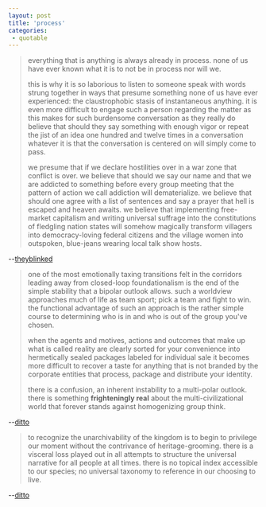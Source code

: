```yaml
---
layout: post
title: 'process'
categories:
 - quotable
---
```


<blockquote>everything that is anything is always already in process. none of us have ever known what it is to not be in process nor will we.

this is why it is so laborious to listen to someone speak with words strung together in ways that presume something none of us have ever experienced: the claustrophobic stasis of instantaneous anything. it is even more difficult to engage such a person regarding the matter as this makes for such burdensome conversation as they really do believe that should they say something with enough vigor or repeat the jist of an idea one hundred and twelve times in a conversation whatever it is that the conversation is centered on will simply come to pass.

we presume that if we declare hostilities over in a war zone that conflict is over. we believe that should we say our name and that we are addicted to something before every group meeting that the pattern of action we call addiction will dematerialize. we believe that should one agree with a list of sentences and say a prayer that hell is escaped and heaven awaits. we believe that implementing free-market capitalism and writing universal suffrage into the constitutions of fledgling nation states will somehow magically transform villagers into democracy-loving federal citizens and the village women into outspoken, blue-jeans wearing local talk show hosts.</blockquote>


--<a href="http://www.theyblinked.com/blog/2003_07_27_theyblinked_archive.html#105971293859308725">theyblinked</a>


<blockquote>one of the most emotionally taxing transitions felt in the corridors leading away from closed-loop foundationalism is the end of the simple stability that a bipolar outlook allows. such a worldview approaches much of life as team sport; pick a team and fight to win. the functional advantage of such an approach is the rather simple course to determining who is in and who is out of the group you've chosen.

when the agents and motives, actions and outcomes that make up what is called reality are clearly sorted for your convenience into hermetically sealed packages labeled for individual sale it becomes more difficult to recover a taste for anything that is not branded by the corporate entities that process, package and distribute your identity.

there is a confusion, an inherent instability to a multi-polar outlook. there is something <b>frighteningly real</b> about the multi-civilizational world that forever stands against homogenizing group think.</blockquote>


--<a href="http://www.theyblinked.com/blog/2003_07_27_theyblinked_archive.html#105971756399882939">ditto</a>


<blockquote>to recognize the unarchivability of the kingdom is to begin to privilege our moment without the contrivance of heritage-grooming. there is a visceral loss played out in all attempts to structure the universal narrative for all people at all times. there is no topical index accessible to our species; no universal taxonomy to reference in our choosing to live.</blockquote>


--<a href="http://www.theyblinked.com/blog/2003_07_27_theyblinked_archive.html#105976713668584444">ditto</a>
